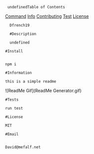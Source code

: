 
     undefinedTable of Contents
   [Command](#command)
   [Info](#info)
   [Contributing](#contributing)
   [Test](#test)
   [License](#license)
  
      Dfrench19

      #Description
  
      undefined

    #Install


    npm i

    #Information

    this is a simple readme 

   ![ReadMe Gif](ReadMe Generator.gif)

    #Tests

    run test

    #License

    MIT

    #Email


    David@mefalf.net